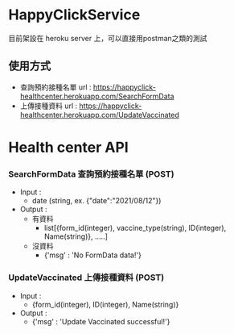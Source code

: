 # HappyClickService
目前架設在 heroku server 上，可以直接用postman之類的測試
## 使用方式
- 查詢預約接種名單 url : https://happyclick-healthcenter.herokuapp.com/SearchFormData
- 上傳接種資料 url : https://happyclick-healthcenter.herokuapp.com/UpdateVaccinated
# Health center API
### SearchFormData 查詢預約接種名單 (POST)
- Input : 
    - date (string, ex. {"date":"2021/08/12"})
- Output : 
    - 有資料 
        - list[{form_id(integer), vaccine_type(string), ID(integer), Name(string)}, .....]
    - 沒資料 
        - {'msg' : 'No FormData data!'}
### UpdateVaccinated 上傳接種資料 (POST)
- Input : 
    - {form_id(integer), ID(integer), Name(string)}
- Output : 
    - {'msg' : 'Update Vaccinated successful!'}
